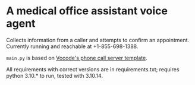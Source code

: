# A medical office assistant voice agent
Collects information from a caller and attempts to confirm an appointment.
Currently running and reachable at +1-855-698-1388.

`main.py` is based on [Vocode's phone call server template](https://docs.vocode.dev/open-source-quickstart).

All requirements with correct versions are in requirements.txt; requires python 3.10.* to run, tested with 3.10.14.


